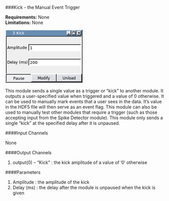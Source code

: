 ###Kick - the Manual Event Trigger

**Requirements:** None  
**Limitations:** None  

![EDIT THIS LINK](kick.png)

This module sends a single value as a trigger or “kick” to another module. It outputs a user-specified value when triggered and a value of 0 otherwise. It can be used to manually mark events that a user sees in the data. It’s value in the HDF5 file will then serve as an event flag. This module can also be used to manually test other modules that require a trigger (such as those accepting input from the Spike Detector module). This module only sends a single “kick” at the specified delay after it is unpaused.

####Input Channels

None

####Output Channels

1. output(0) – “Kick” : the kick amplitude of a value of ’0′ otherwise

####Parameters

1. Amplitude : the amplitude of the kick
2. Delay (ms) : the delay after the module is unpaused when the kick is given
